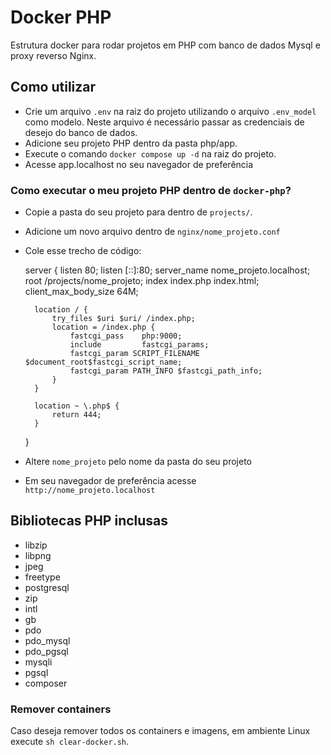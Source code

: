 # Docker PHP
Estrutura docker para rodar projetos em PHP com banco de dados Mysql e proxy reverso Nginx.


## Como utilizar
- Crie um arquivo `.env` na raiz do projeto utilizando o arquivo `.env_model` como modelo. Neste arquivo é necessário passar as credenciais de desejo do banco de dados. 
- Adicione seu projeto PHP dentro da pasta php/app. 
- Execute o comando `docker compose up -d` na raiz do projeto.
- Acesse app.localhost no seu navegador de preferência

### Como executar o meu projeto PHP dentro de `docker-php`?
- Copie a pasta do seu projeto para dentro de `projects/`.
- Adicione um novo arquivo dentro de `nginx/nome_projeto.conf`
- Cole esse trecho de código:

    server {
        listen 80;
        listen [::]:80;
        server_name nome_projeto.localhost;
        root /projects/nome_projeto;
        index index.php index.html;
        client_max_body_size 64M;
        
        location / {
            try_files $uri $uri/ /index.php;
            location = /index.php {
                fastcgi_pass    php:9000;
                include         fastcgi_params;
                fastcgi_param SCRIPT_FILENAME $document_root$fastcgi_script_name;
                fastcgi_param PATH_INFO $fastcgi_path_info;
            }
        }

        location ~ \.php$ {
            return 444;
        }

    }
- Altere `nome_projeto` pelo nome da pasta do seu projeto
- Em seu navegador de preferência acesse `http://nome_projeto.localhost`

## Bibliotecas PHP inclusas
- libzip
- libpng
- jpeg
- freetype
- postgresql
- zip
- intl
- gb
- pdo
- pdo_mysql
- pdo_pgsql
- mysqli
- pgsql
- composer

### Remover containers
Caso deseja remover todos os containers e imagens, em ambiente Linux execute `sh clear-docker.sh`.
